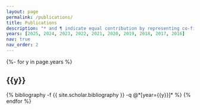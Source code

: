 ```yaml
---
layout: page
permalink: /publications/
title: Publications
description: "* and ¶ indicate equal contribution by representing co-first and co-corresponding authors, respectively. This list includes peer-reviewed workshop presentations."
years: [2025, 2024, 2023, 2022, 2021, 2020, 2019, 2018, 2017, 2016]
nav: true
nav_order: 2
---
```

<!-- _pages/publications.md -->
<div class="publications">

{%- for y in page.years %}
  <h2 class="year">{{y}}</h2>
  {% bibliography -f {{ site.scholar.bibliography }} -q @*[year={{y}}]* %}
{% endfor %}

</div>
